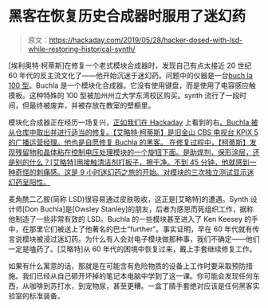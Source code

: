 # 黑客在恢复历史合成器时服用了迷幻药

> 原文：<https://hackaday.com/2019/05/28/hacker-dosed-with-lsd-while-restoring-historical-synth/>

[埃利奥特·柯蒂斯]在修复一个老式模块合成器时，发现自己有点太接近 20 世纪 60 年代的反主流文化了——他开始沉迷于迷幻药。问题中的仪器是一台[buch la 100 型](https://en.wikipedia.org/wiki/Buchla_Electronic_Musical_Instruments#Buchla_100_series_(1960s))。Buchla 是一个模块化合成器。它没有使用键盘，而是使用了电容感应触摸板。这种特殊的 100 型被加州州立大学东湾校区购买。synth 流行了一段时间，但最终被废弃，并被存放在教室的壁橱里。

模块化合成器正在经历一场复兴，[正如我们在 Hackaday](https://hackaday.com/2019/05/24/eurorack-synth-module-runs-on-esp32/) 上看到的右[。Buchla 被从仓库中取出并进行适当的修复。【艾略特·柯蒂斯】是旧金山 CBS 电视台 KPIX 5 的广播运营经理。他也是自愿修复 Buchla 的黑客。
在修复过程中，【柯蒂斯】发现残留物和晶体粘在控制电压处理模块的一个旋钮下面。是助焊剂，保形涂层，还是别的什么？[艾略特]用接触清洁剂打板子，擦干净。不到 45 分钟，他就感到一种奇怪的刺痛感。这是 9 小时迷幻药之旅的开始。对模块的三次独立测试显示迷幻药呈阳性。](https://hackaday.com/2018/12/06/mechanizing-a-eurorack-sequencer/)

麦角酰二乙胺(简称 LSD)很容易通过皮肤吸收，这正是[艾略特]的遭遇。Synth 设计师[Don Buchla]是[Owsley Stanley]的朋友，后者为感恩而死组织工作，据称他制造了一些非常有效的 LSD。Buchla 的一些模块甚至进入了 Ken Keesey 的手中，在那里它们被送上了他著名的巴士“further”。事实证明，早在 60 年代就有传言说模块被浸过迷幻药。为什么有人会对电子模块做那种事，我们不确定——他们一定是嗑药了。[艾略特]从 60 年代的困境中恢复过来，戴上手套继续修复工作。

如果有什么寓意的话，那就是在可能含有危险物质的设备上工作时要采取预防措施。我们已经从自己砸开坏掉的笔记本电脑中学到了这一课。你可能会发现任何东西，从咖啡到苏打水，到宠物尿，甚至更糟。一盒丁腈手套绝对应该是任何黑客实验室的标准装备。